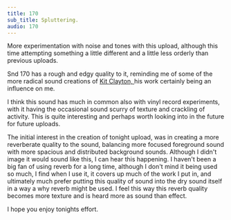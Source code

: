 ```yaml
---
title: 170
sub_title: Spluttering.
audio: 170
---
```


More experimentation with noise and tones with this upload, although this time attempting something a little different and a little less orderly than previous uploads.

Snd 170 has a rough and edgy quality to it, reminding me of some of the more radical sound creations of <a href="http://www.discogs.com/artist/Kit+Clayton" title="Kit Clayton."  target="_blank">Kit Clayton, </a> his work certainly being an influence on me.

I think this sound has much in common also with vinyl record experiments, with it having the occasional sound scurry of texture and crackling of activity. This is quite interesting and perhaps worth looking into in the future for future uploads.

The initial interest in the creation of tonight upload, was in creating a more reverberate quality to the sound, balancing more focused foreground sound with more spacious and distributed background sounds. Although I didn't image it would sound like this, I can hear this happening. I haven't been a big fan of using reverb for a long time, although I don't mind it being used so much, I find when I use it, it covers up much of the work I put in, and ultimately much prefer putting this quality of sound into the dry sound itself in a way a why reverb might be used. I feel this way this reverb quality becomes more texture and is heard more as sound than effect.

I hope you enjoy tonights effort.